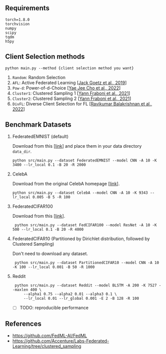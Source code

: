 

## Requirements
```shell
torch=1.8.0
torchvision
numpy
scipy
tqdm
h5py
```

## Client Selection methods
```shell
python main.py --method {client selection method you want}
```

 1. ```Random```: Random Selection
 2. ```AFL```: Active Federated Learning [[Jack Goetz et al., 2019](https://arxiv.org/pdf/1909.12641.pdf)]
 3. ```Pow-d```: Power-of-d-Choice [[Yae Jee Cho et al., 2022](https://arxiv.org/pdf/2010.01243.pdf)]
 4. ```Cluster1```: Clustered Sampling 1 [[Yann Fraboni et al., 2021](http://proceedings.mlr.press/v139/fraboni21a/fraboni21a.pdf)]
 5. ```Cluster2```: Clustered Sampling 2 [[Yann Fraboni et al., 2021](http://proceedings.mlr.press/v139/fraboni21a/fraboni21a.pdf)]
 6. ```DivFL```: Diverse Client Selection for FL [[Ravikumar Balakrishnan et al., 2022](https://openreview.net/pdf?id=nwKXyFvaUm)]

## Benchmark Datasets

1. FederatedEMNIST (default)

   Download from this [[link](https://github.com/FedML-AI/FedML/blob/master/python/fedml/data/FederatedEMNIST/download_federatedEMNIST.sh)] and place them in your data directory ```data_dir```.
    
    ```shell
    python src/main.py --dataset FederatedEMNIST --model CNN -A 10 -K 3400 --lr_local 0.1 -B 20 -R 2000 
   ```

2. CelebA
   
   Download from the original CelebA homepage [[link](https://mmlab.ie.cuhk.edu.hk/projects/CelebA.html)].

   ```shell
   python src/main.py --dataset CelebA --model CNN -A 10 -K 9343 --lr_local 0.005 -B 5 -R 100
   ```

3. FederatedCIFAR100
   
   Download from this [[link](https://github.com/FedML-AI/FedML/blob/master/python/fedml/data/fed_cifar100/download_fedcifar100.sh)].

   ```shell
    python src/main.py --dataset FedCIFAR100 --model ResNet -A 10 -K 500 --lr_local 0.1 -B 20 -R 4000 
   ```

4. FederatedCIFAR10 (Partitioned by Dirichlet distribution, followed by Clustered Sampling)

   Don't need to download any dataset.
    
   ```shell
    python src/main.py --dataset PartitionedCIFAR10 --model CNN -A 10 -K 100 --lr_local 0.001 -B 50 -R 1000 
   ```

5. Reddit

   ```shell
    python src/main.py --dataset Reddit --model BLSTM -A 200 -K 7527 --maxlen 400 \
        --alpha1 0.75 --alpha2 0.01 --alpha3 0.1 \
        --lr_local 0.01 --lr_global 0.001 -E 2 -B 128 -R 100
   ```
   
   - [ ] TODO: reproducible performance

## References
 - https://github.com/FedML-AI/FedML 
 - https://github.com/Accenture/Labs-Federated-Learning/tree/clustered_sampling
